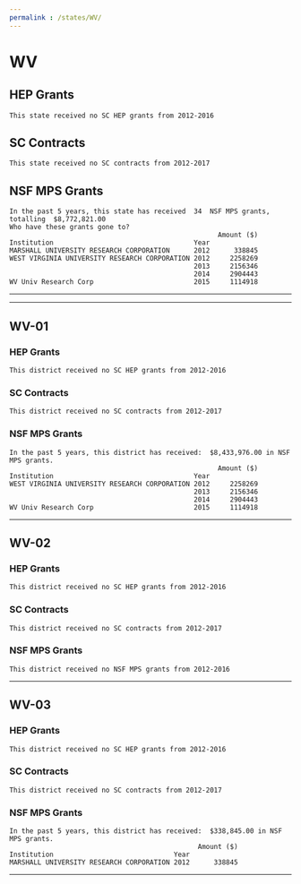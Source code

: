 ```yaml
---
permalink : /states/WV/
---
```


# WV
## HEP Grants
```
This state received no SC HEP grants from 2012-2016
```
## SC Contracts
```
This state received no SC contracts from 2012-2017
```
## NSF MPS Grants
```
In the past 5 years, this state has received  34  NSF MPS grants, totalling  $8,772,821.00
Who have these grants gone to?
                                                    Amount ($)
Institution                                   Year            
MARSHALL UNIVERSITY RESEARCH CORPORATION      2012      338845
WEST VIRGINIA UNIVERSITY RESEARCH CORPORATION 2012     2258269
                                              2013     2156346
                                              2014     2904443
WV Univ Research Corp                         2015     1114918
```
---
---
## WV-01
### HEP Grants
```
This district received no SC HEP grants from 2012-2016
```
### SC Contracts
```
This district received no SC contracts from 2012-2017
```
### NSF MPS Grants
```
In the past 5 years, this district has received:  $8,433,976.00 in NSF MPS grants.
                                                    Amount ($)
Institution                                   Year            
WEST VIRGINIA UNIVERSITY RESEARCH CORPORATION 2012     2258269
                                              2013     2156346
                                              2014     2904443
WV Univ Research Corp                         2015     1114918
```
---
## WV-02
### HEP Grants
```
This district received no SC HEP grants from 2012-2016
```
### SC Contracts
```
This district received no SC contracts from 2012-2017
```
### NSF MPS Grants
```
This district received no NSF MPS grants from 2012-2016
```
---
## WV-03
### HEP Grants
```
This district received no SC HEP grants from 2012-2016
```
### SC Contracts
```
This district received no SC contracts from 2012-2017
```
### NSF MPS Grants
```
In the past 5 years, this district has received:  $338,845.00 in NSF MPS grants.
                                               Amount ($)
Institution                              Year            
MARSHALL UNIVERSITY RESEARCH CORPORATION 2012      338845
```
---
